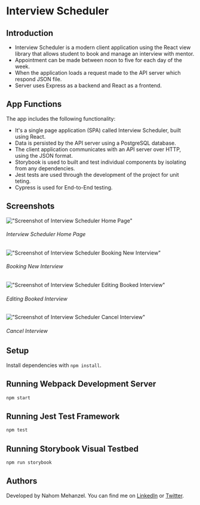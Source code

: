 # Interview Scheduler

## Introduction
- Interview Scheduler is a modern client application using the React view library that allows student to book and manage an interview with mentor.
- Appointment can be made between noon to five for each day of the week. 
- When the application loads a request made to the API server which respond JSON file.
- Server uses Express as a backend and React as a frontend. 

## App Functions
The app includes the following functionality:

- It's a single page application (SPA) called Interview Scheduler, built using React.
- Data is persisted by the API server using a PostgreSQL database.
- The client application communicates with an API server over HTTP, using the JSON format.
- Storybook is used to built and test individual components by isolating from any dependencies.
- Jest tests are used through the development of the project for unit teting.
- Cypress is used for End-to-End testing.  

## Screenshots

!["Screenshot of Interview Scheduler Home Page"]('public/images/home-page.png')
###### Interview Scheduler Home Page 

!["Screenshot of Interview Scheduler Booking New Interview"]('public/images/book-interview.png')
###### Booking New Interview 

!["Screenshot of Interview Scheduler Editing Booked Interview"]('public/images/booked-interview.png')
###### Editing Booked Interview 

!["Screenshot of Interview Scheduler Cancel Interview"]('public/images/cancel-interview.png')
###### Cancel Interview 


## Setup

Install dependencies with `npm install`.

## Running Webpack Development Server

```sh
npm start
```

## Running Jest Test Framework

```sh
npm test
```

## Running Storybook Visual Testbed

```sh
npm run storybook
```

## Authors
Developed by Nahom Mehanzel. You can find me on [LinkedIn](https://www.linkedin.com/in/nahom-mehanzel/) or [Twitter](https://twitter.com/NahomKibreab).